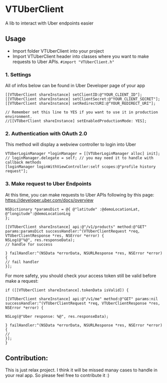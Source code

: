 # VTUberClient
A lib to interact with Uber endpoints easier

## Usage
- Import folder VTUberClient into your project
- Import VTUberClient header into classes where you want to make requests to Uber APIs.
``` #import "VTUberClient.h" ```

### 1. Settings
All of infos below can be found in Uber Developer page of your app
```
[[VTUberClient shareInstance] setClientID:@"YOUR_CLIENT_ID"];
[[VTUberClient shareInstance] setClientSecret:@"YOUR_CLIENT_SECRET"];
[[VTUberClient shareInstance] setRedirectURI:@"YOUR_REDIRECT_URI"];

// Remember set this line to YES if you want to use it in production environment.
//[[VTUberClient shareInstance] setEnabledProductionMode: YES];
```

### 2. Authentication with OAuth 2.0
This method will display a webview controller to login into Uber
```
VTUberLoginManager *loginManager = [[VTUberLoginManager alloc] init];
// loginManager.delegate = self; // you may need it to handle with callback methods
[loginManager loginWithViewController:self scopes:@"profile history request"];
```

### 3. Make request to Uber Endpoints
At this time, you can make requests to Uber APIs following by this page: https://developer.uber.com/docs/overview
```
NSDictionary *paramsDict = @{ @"latitude" :@demoLocationLat,
@"longitude":@demoLocationLng
};

[[VTUberClient shareInstance] api:@"/v1/products" method:@"GET" params:paramsDict successHandler:^(VTUberClientRequest *req, VTUberClientResponse *res, NSError *error) {
NSLog(@"%@", res.responseData);
// handle for success

} failHandler:^(NSData *errorData, NSURLResponse *res, NSError *error) {
// fail handler
}];
```
For more safety, you should check your access token still be valid before make a request:

```
if ([[VTUberClient shareInstance].tokenData isValid]) {

[[VTUberClient shareInstance] api:@"/v1/me" method:@"GET" params:nil successHandler:^(VTUberClientRequest *req, VTUberClientResponse *res, NSError *error) {

NSLog(@"Uber response: %@", res.responseData);

} failHandler:^(NSData *errorData, NSURLResponse *res, NSError *error) {
//
}];
}
```

## Contribution: 
This is just relax project. I think it will be missed manay cases to handle in your real app. So please feel free to contribute it :)